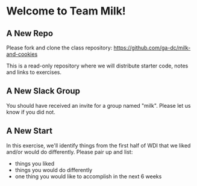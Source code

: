 # Welcome to Team Milk!

## A New Repo

Please fork and clone the class repository:  https://github.com/ga-dc/milk-and-cookies

This is a read-only repository where we will distribute starter code, notes and links
to exercises.

## A New Slack Group

You should have received an invite for a group named "milk". Please let us know if you
did not.

## A New Start

In this exercise, we'll identify things from the first half of WDI that we liked and/or
would do differently. Please pair up and list:

- things you liked
- things you would do differently
- one thing you would like to accomplish in the next 6 weeks